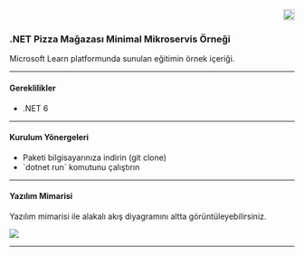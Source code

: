 <p align="right"><a href="https://github.com/enesthedev/dotnet-pizza-store-api-example/blob/master/README_TR.md" title="Bu sayfayı Türkçe olarak görüntüle" target="_blank"><img height="20" src="https://github.com/enesthedev/art/blob/master/see-at-turkish.ico"/></a></p>

<main align="left">
    <h3>.NET Pizza Mağazası Minimal Mikroservis Örneği</h3>
    <p>Microsoft Learn platformunda sunulan eğitimin örnek içeriği.</p>
    <hr />
    <h4>Gereklilikler</h4>
    <ul>
        <li>.NET 6</li>
    </ul>
    <hr/>
    <h4>Kurulum Yönergeleri</h4>
    <ul>
        <li>Paketi bilgisayarınıza indirin (git clone)</li>
        <li>`dotnet run` komutunu çalıştırın</li>
    </ul>
    <hr/>
    <h4>Yazılım Mimarisi</h4>
    <p>Yazılım mimarisi ile alakalı akış diyagramını altta görüntüleyebilirsiniz.</p>
    <img src="https://user-images.githubusercontent.com/16338242/198822571-2f8e0758-ef67-445e-b429-8e20ce0cd4ac.png"/>
    <hr/>
</main>